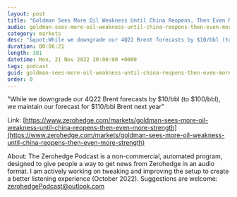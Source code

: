 ```yaml
---
layout: post
title: "Goldman Sees More Oil Weakness Until China Reopens, Then Even More Upside"
audio: goldman-sees-more-oil-weakness-until-china-reopens-then-even-more-strength-0
category: markets
desc: "&quot;While we downgrade our 4Q22 Brent forecasts by $10/bbl (to $100/bbl), we maintain our forecast for $110/bbl Brent next year&quot;"
duration: 00:06:21
length: 381
datetime: Mon, 21 Nov 2022 20:00:00 +0000
tags: podcast
guid: goldman-sees-more-oil-weakness-until-china-reopens-then-even-more-strength-0
order: 0
---
```

&quot;While we downgrade our 4Q22 Brent forecasts by $10/bbl (to $100/bbl), we maintain our forecast for $110/bbl Brent next year&quot;

Link: [https://www.zerohedge.com/markets/goldman-sees-more-oil-weakness-until-china-reopens-then-even-more-strength](https://www.zerohedge.com/markets/goldman-sees-more-oil-weakness-until-china-reopens-then-even-more-strength)

About: The Zerohedge Podcast is a non-commercial, automated program, designed to give people a way to get news from Zerohedge in an audio format.  I am actively working on tweaking and improving the setup to create a better listening experience (October 2022).  Suggestions are welcome: [zerohedgePodcast@outlook.com](mailto:zerohedgePodcast@outlook.com)